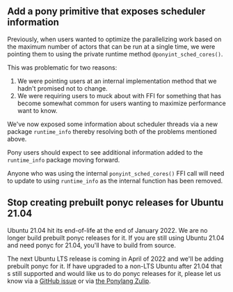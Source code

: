 ## Add a pony primitive that exposes scheduler information

Previously, when users wanted to optimize the parallelizing work based on the maximum number of actors that can be run at a single time, we were pointing them to using the private runtime method `@ponyint_sched_cores()`.

This was problematic for two reasons:

1. We were pointing users at an internal implementation method that we hadn't promised not to change.
2. We were requiring users to muck about with FFI for something that has become somewhat common for users wanting to maximize performance want to know.

We've now exposed some information about scheduler threads via a new package `runtime_info` thereby resolving both of the problems mentioned above.

Pony users should expect to see additional information added to the `runtime_info` package moving forward.

Anyone who was using the internal `ponyint_sched_cores()` FFI call will need to update to using `runtime_info` as the internal function has been removed.

## Stop creating prebuilt ponyc releases for Ubuntu 21.04

Ubuntu 21.04 hit its end-of-life at the end of January 2022. We are no longer build prebuilt ponyc releases for it. If you are still using Ubuntu 21.04 and need ponyc for 21.04, you'll have to build from source.

The next Ubuntu LTS release is coming in April of 2022 and we'll be adding prebuilt ponyc for it. If have upgraded to a non-LTS Ubuntu after 21.04 that s still supported and would like us to do ponyc releases for it, please let us know via a [GitHub issue](https://github.com/ponylang/ponyc/issues) or via [the Ponylang Zulip](https://ponylang.zulipchat.com/).

